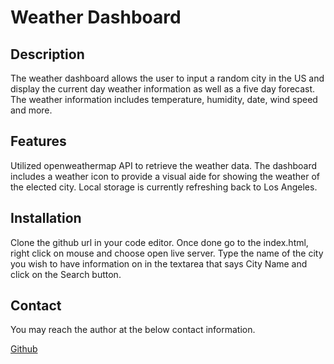 # Weather Dashboard

## Description
The weather dashboard allows the user to input a random city in the US and display the current day weather information as well as a five day forecast. The weather information includes temperature, humidity, date, wind speed and more.


## Features
Utilized openweathermap API to retrieve the weather data.  The dashboard includes a weather icon to provide a visual aide for showing the weather of the elected city. Local storage is currently refreshing back to Los Angeles.


## Installation
Clone the github url in your code editor.  Once done go to the index.html, right click on mouse and choose open live server.  Type the name of the city you wish to have information on in the textarea that says City Name and click on the Search button.


## Contact
You may reach the author at the below contact information.

[Github](https://github.com/code587)


